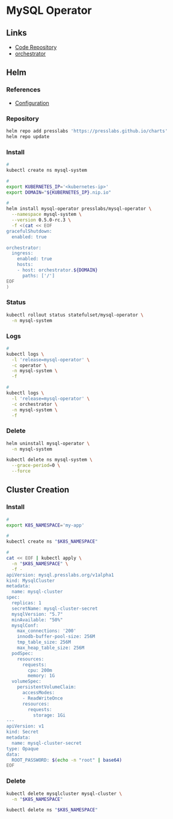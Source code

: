 # MySQL Operator

<!--
https://artifacthub.io/packages/helm/presslabs/mysql-operator
-->

## Links

- [Code Repository](https://github.com/bitpoke/mysql-operator)
- [orchestrator](/orchestrator.md)

## Helm

### References

- [Configuration](https://github.com/bitpoke/mysql-operator/tree/master/charts/mysql-operator#configuration)

### Repository

```sh
helm repo add presslabs 'https://presslabs.github.io/charts'
helm repo update
```

### Install

```sh
#
kubectl create ns mysql-system

#
export KUBERNETES_IP='<kubernetes-ip>'
export DOMAIN="${KUBERNETES_IP}.nip.io"

#
helm install mysql-operator presslabs/mysql-operator \
  --namespace mysql-system \
  --version 0.5.0-rc.3 \
  -f <(cat << EOF
gracefulShutdown:
  enabled: true

orchestrator:
  ingress:
    enabled: true
    hosts:
    - host: orchestrator.${DOMAIN}
      paths: ['/']
EOF
)
```

### Status

```sh
kubectl rollout status statefulset/mysql-operator \
  -n mysql-system
```

### Logs

```sh
#
kubectl logs \
  -l 'release=mysql-operator' \
  -c operator \
  -n mysql-system \
  -f

#
kubectl logs \
  -l 'release=mysql-operator' \
  -c orchestrator \
  -n mysql-system \
  -f
```

### Delete

```sh
helm uninstall mysql-operator \
  -n mysql-system

kubectl delete ns mysql-system \
  --grace-period=0 \
  --force
```

## Cluster Creation

### Install

```sh
#
export K8S_NAMESPACE='my-app'

#
kubectl create ns "$K8S_NAMESPACE"

#
cat << EOF | kubectl apply \
  -n "$K8S_NAMESPACE" \
  -f -
apiVersion: mysql.presslabs.org/v1alpha1
kind: MysqlCluster
metadata:
  name: mysql-cluster
spec:
  replicas: 1
  secretName: mysql-cluster-secret
  mysqlVersion: "5.7"
  minAvailable: "50%"
  mysqlConf:
    max_connections: '200'
    innodb-buffer-pool-size: 256M
    tmp_table_size: 256M
    max_heap_table_size: 256M
  podSpec:
    resources:
      requests:
        cpu: 200m
        memory: 1G
  volumeSpec:
    persistentVolumeClaim:
      accessModes:
      - ReadWriteOnce
      resources:
        requests:
          storage: 1Gi
---
apiVersion: v1
kind: Secret
metadata:
  name: mysql-cluster-secret
type: Opaque
data:
  ROOT_PASSWORD: $(echo -n "root" | base64)
EOF
```

<!--
spec:
  initFileExtraSQL:
    - "CREATE DATABASE IF NOT EXISTS Likes"
    - "USE Likes"
    - "CREATE TABLE IF NOT EXISTS Likes (postID varchar(255) NOT NULL,userID varchar(255) NOT NULL,Liked_at TIMESTAMP DEFAULT CURRENT_TIMESTAMP)"
-->

### Delete

```sh
kubectl delete mysqlcluster mysql-cluster \
  -n "$K8S_NAMESPACE"

kubectl delete ns "$K8S_NAMESPACE"
```
